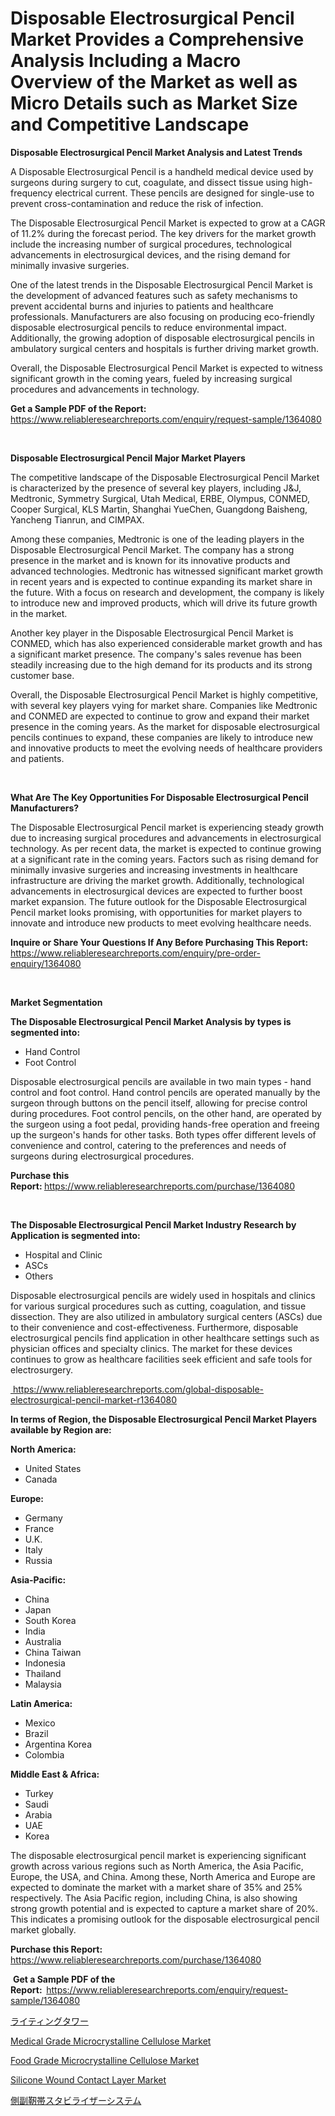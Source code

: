 <p><h1>Disposable Electrosurgical Pencil Market Provides a Comprehensive Analysis Including a Macro Overview of the Market as well as Micro Details such as Market Size and Competitive Landscape</h1></p><p><strong>Disposable Electrosurgical Pencil Market Analysis and Latest Trends</strong></p>
<p><p>A Disposable Electrosurgical Pencil is a handheld medical device used by surgeons during surgery to cut, coagulate, and dissect tissue using high-frequency electrical current. These pencils are designed for single-use to prevent cross-contamination and reduce the risk of infection. </p><p>The Disposable Electrosurgical Pencil Market is expected to grow at a CAGR of 11.2% during the forecast period. The key drivers for the market growth include the increasing number of surgical procedures, technological advancements in electrosurgical devices, and the rising demand for minimally invasive surgeries. </p><p>One of the latest trends in the Disposable Electrosurgical Pencil Market is the development of advanced features such as safety mechanisms to prevent accidental burns and injuries to patients and healthcare professionals. Manufacturers are also focusing on producing eco-friendly disposable electrosurgical pencils to reduce environmental impact. Additionally, the growing adoption of disposable electrosurgical pencils in ambulatory surgical centers and hospitals is further driving market growth.</p><p>Overall, the Disposable Electrosurgical Pencil Market is expected to witness significant growth in the coming years, fueled by increasing surgical procedures and advancements in technology.</p></p>
<p><strong>Get a Sample PDF of the Report:&nbsp;</strong> <a href="https://www.reliableresearchreports.com/enquiry/request-sample/1364080">https://www.reliableresearchreports.com/enquiry/request-sample/1364080</a></p>
<p>&nbsp;</p>
<p><strong>Disposable Electrosurgical Pencil Major Market Players</strong></p>
<p><p>The competitive landscape of the Disposable Electrosurgical Pencil Market is characterized by the presence of several key players, including J&J, Medtronic, Symmetry Surgical, Utah Medical, ERBE, Olympus, CONMED, Cooper Surgical, KLS Martin, Shanghai YueChen, Guangdong Baisheng, Yancheng Tianrun, and CIMPAX.</p><p>Among these companies, Medtronic is one of the leading players in the Disposable Electrosurgical Pencil Market. The company has a strong presence in the market and is known for its innovative products and advanced technologies. Medtronic has witnessed significant market growth in recent years and is expected to continue expanding its market share in the future. With a focus on research and development, the company is likely to introduce new and improved products, which will drive its future growth in the market.</p><p>Another key player in the Disposable Electrosurgical Pencil Market is CONMED, which has also experienced considerable market growth and has a significant market presence. The company's sales revenue has been steadily increasing due to the high demand for its products and its strong customer base.</p><p>Overall, the Disposable Electrosurgical Pencil Market is highly competitive, with several key players vying for market share. Companies like Medtronic and CONMED are expected to continue to grow and expand their market presence in the coming years. As the market for disposable electrosurgical pencils continues to expand, these companies are likely to introduce new and innovative products to meet the evolving needs of healthcare providers and patients.</p></p>
<p>&nbsp;</p>
<p><strong>What Are The Key Opportunities For Disposable Electrosurgical Pencil Manufacturers?</strong></p>
<p><p>The Disposable Electrosurgical Pencil market is experiencing steady growth due to increasing surgical procedures and advancements in electrosurgical technology. As per recent data, the market is expected to continue growing at a significant rate in the coming years. Factors such as rising demand for minimally invasive surgeries and increasing investments in healthcare infrastructure are driving the market growth. Additionally, technological advancements in electrosurgical devices are expected to further boost market expansion. The future outlook for the Disposable Electrosurgical Pencil market looks promising, with opportunities for market players to innovate and introduce new products to meet evolving healthcare needs.</p></p>
<p><strong>Inquire or Share Your Questions If Any Before Purchasing This Report:</strong> <a href="https://www.reliableresearchreports.com/enquiry/pre-order-enquiry/1364080">https://www.reliableresearchreports.com/enquiry/pre-order-enquiry/1364080</a></p>
<p>&nbsp;</p>
<p><strong>Market Segmentation</strong></p>
<p><strong>The Disposable Electrosurgical Pencil Market Analysis by types is segmented into:</strong></p>
<p><ul><li>Hand Control</li><li>Foot Control</li></ul></p>
<p><p>Disposable electrosurgical pencils are available in two main types - hand control and foot control. Hand control pencils are operated manually by the surgeon through buttons on the pencil itself, allowing for precise control during procedures. Foot control pencils, on the other hand, are operated by the surgeon using a foot pedal, providing hands-free operation and freeing up the surgeon's hands for other tasks. Both types offer different levels of convenience and control, catering to the preferences and needs of surgeons during electrosurgical procedures.</p></p>
<p><strong>Purchase this Report:&nbsp;</strong><a href="https://www.reliableresearchreports.com/purchase/1364080">https://www.reliableresearchreports.com/purchase/1364080</a></p>
<p>&nbsp;</p>
<p><strong>The Disposable Electrosurgical Pencil Market Industry Research by Application is segmented into:</strong></p>
<p><ul><li>Hospital and Clinic</li><li>ASCs</li><li>Others</li></ul></p>
<p><p>Disposable electrosurgical pencils are widely used in hospitals and clinics for various surgical procedures such as cutting, coagulation, and tissue dissection. They are also utilized in ambulatory surgical centers (ASCs) due to their convenience and cost-effectiveness. Furthermore, disposable electrosurgical pencils find application in other healthcare settings such as physician offices and specialty clinics. The market for these devices continues to grow as healthcare facilities seek efficient and safe tools for electrosurgery.</p></p>
<p><a href="https://www.reliableresearchreports.com/global-disposable-electrosurgical-pencil-market-r1364080">&nbsp;https://www.reliableresearchreports.com/global-disposable-electrosurgical-pencil-market-r1364080</a></p>
<p><strong>In terms of Region, the Disposable Electrosurgical Pencil Market Players available by Region are:</strong></p>
<p>
    <p> <strong> North America: </strong>
        <ul>
            <li>United States</li>
            <li>Canada</li>
        </ul>
        </p> 
    <p> <strong> Europe: </strong>
        <ul>
            <li>Germany</li>
            <li>France</li>
            <li>U.K.</li>
            <li>Italy</li>
            <li>Russia</li>
        </ul>
        </p> 
    <p> <strong> Asia-Pacific: </strong>
        <ul>
            <li>China</li>
            <li>Japan</li>
            <li>South Korea</li>
            <li>India</li>
            <li>Australia</li>
            <li>China Taiwan</li>
            <li>Indonesia</li>
            <li>Thailand</li>
            <li>Malaysia</li>
        </ul>
        </p> 
    <p> <strong> Latin America: </strong>
        <ul>
            <li>Mexico</li>
            <li>Brazil</li>
            <li>Argentina Korea</li>
            <li>Colombia</li>
        </ul>
        </p> 
    <p> <strong> Middle East & Africa: </strong>
        <ul>
            <li>Turkey</li>
            <li>Saudi</li>
            <li>Arabia</li>
            <li>UAE</li>
            <li>Korea</li>
        </ul>
    </p>
    </p>
<p><p>The disposable electrosurgical pencil market is experiencing significant growth across various regions such as North America, the Asia Pacific, Europe, the USA, and China. Among these, North America and Europe are expected to dominate the market with a market share of 35% and 25% respectively. The Asia Pacific region, including China, is also showing strong growth potential and is expected to capture a market share of 20%. This indicates a promising outlook for the disposable electrosurgical pencil market globally.</p></p>
<p><strong>Purchase this Report: </strong><a href="https://www.reliableresearchreports.com/purchase/1364080">https://www.reliableresearchreports.com/purchase/1364080</a></p>
<p>&nbsp;<strong>Get a Sample PDF of the Report:&nbsp;&nbsp;</strong><a href="https://www.reliableresearchreports.com/enquiry/request-sample/1364080">https://www.reliableresearchreports.com/enquiry/request-sample/1364080</a></p>
<p><strong></strong></p>
<p><p><a href="https://github.com/EmoryYundt1935/Market-Research-Report-List-1/blob/main/601509549848.md">ライティングタワー</a></p><p><a href="https://issuu.com/reportprime-2/docs/medical-grade-microcrystalline-cellulose-market-si">Medical Grade Microcrystalline Cellulose Market</a></p><p><a href="https://issuu.com/reportprime-2/docs/food-grade-microcrystalline-cellulose-market-size-">Food Grade Microcrystalline Cellulose Market</a></p><p><a href="https://github.com/juancolorado15/Market-Research-Report-List-2/blob/main/silicone-wound-contact-layer-market.md">Silicone Wound Contact Layer Market</a></p><p><a href="https://medium.com/@darieenson678546/%E5%81%B4%E5%89%AF%E9%9D%B1%E5%B8%AF%E5%AE%89%E5%AE%9A%E8%A3%85%E7%BD%AE%E5%B8%82%E5%A0%B4-%E3%82%BF%E3%82%A4%E3%83%97-%E7%94%A8%E9%80%94-%E3%81%8A%E3%82%88%E3%81%B3%E5%9C%B0%E7%90%86%E3%81%AB%E3%82%88%E3%82%8B%E5%8C%85%E6%8B%AC%E7%9A%84%E3%81%AA%E8%A9%95%E4%BE%A1-de4b5dd32266">側副靭帯スタビライザーシステム</a></p></p>